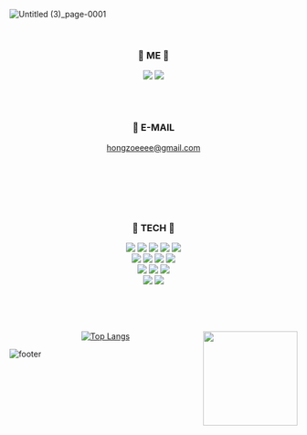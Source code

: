
![Untitled (3)_page-0001](https://user-images.githubusercontent.com/109756791/210318446-9cca5736-d4ab-49ad-be29-d933d7b6427d.jpg)


<div align="center">
  
  <br>
  
### 🍎 ME 🍏

<a href="https://www.instagram.com/fairytale779_/" target="_blank"><img src="https://img.shields.io/badge/Instagram-E4405F?style=flat-square&logo=Instagram&logoColor=white"/></a>
<a href="https://www.facebook.com/profile.php?id=100011311354653" target="_blank"><img src="https://img.shields.io/badge/Facebook-1877F2?style=flat-square&logo=Facebook&logoColor=white"/></a>
  
   <br>
  <br>
  
  ### 💌 E-MAIL
  hongzoeeee@gmail.com
  
  <br>
  <br>

  <br>
  <br>
  <br>
  
  
### 🌼 TECH 🌼
<img src="https://img.shields.io/badge/javascript-F7DF1E?style=for-the-badge&logo=javascript&logoColor=black">
<img src="https://img.shields.io/badge/react-61DAFB?style=for-the-badge&logo=react&logoColor=black">
<img src="https://img.shields.io/badge/html-E34F26?style=for-the-badge&logo=html5&logoColor=white">
<img src="https://img.shields.io/badge/css-1572B6?style=for-the-badge&logo=css3&logoColor=white"> 
<img src="https://img.shields.io/badge/github-181717?style=for-the-badge&logo=github&logoColor=white"> <br>
<img src="https://img.shields.io/badge/styled_components-DB7093?style=for-the-badge&logo=styled-components&logoColor=white">
<img src="https://img.shields.io/badge/Axios-5A29E4?style=for-the-badge&logo=Axios&logoColor=white">
<img src="https://img.shields.io/badge/React_Router-5A29E4?style=for-the-badge&logo=React Router&logoColor=white">
<img src="https://img.shields.io/badge/Zustand-004008?style=for-the-badge&logo=Zustand&logoColor=white"> <br>
  
<img src="https://img.shields.io/badge/jquery-0769AD?style=for-the-badge&logo=jquery&logoColor=white">
<img src="https://img.shields.io/badge/Adobe_llustrator-FF9A00?style=for-the-badge&logo=Adobe Illustrator&logoColor=white"> 
<img src="https://img.shields.io/badge/Adobe_Photoshop-31A8FF?style=for-the-badge&logo=Adobe Photoshop&logoColor=white"><br>
<img src="https://img.shields.io/badge/Adobe_InDesign-FF3366?style=for-the-badge&logo=Adobe InDesign&logoColor=white">
<img src="https://img.shields.io/badge/Adobe_Premiere Pro-9999FF?style=for-the-badge&logo=Adobe Premiere Pro&logoColor=white">
  
  
  <br> <br> <br>
  
  [![Top Langs](https://github-readme-stats.vercel.app/api/top-langs/?username=fairytale779&layout=compact&title_color=AD1457)](https://github.com/fairytale779/github-readme-stats)
  <img align='right' src="https://github-readme-stats.vercel.app/api?username=fairytale779&title_color=AD1457&text_color=F48FB1" height="165">
  
  
  
 
</div>


![footer](https://capsule-render.vercel.app/api?type=waving&color=0:FFb6c1,100:ff7e9d&height=300&descSize=30&section=footer&fontSize=70&fontColor=E4E8DB&animation=fadeIn)
